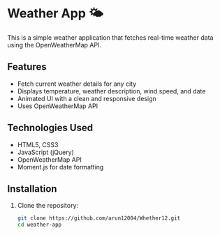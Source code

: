 # Weather App 🌤

This is a simple weather application that fetches real-time weather data using the OpenWeatherMap API.

## Features
- Fetch current weather details for any city
- Displays temperature, weather description, wind speed, and date
- Animated UI with a clean and responsive design
- Uses OpenWeatherMap API

## Technologies Used
- HTML5, CSS3
- JavaScript (jQuery)
- OpenWeatherMap API
- Moment.js for date formatting

## Installation
1. Clone the repository:
   ```sh
   git clone https://github.com/arun12004/Whether12.git
   cd weather-app
